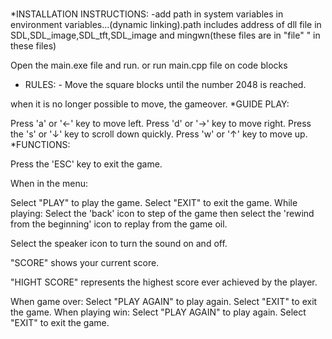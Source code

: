 #
*INSTALLATION INSTRUCTIONS: -add path in system variables in environment variables...(dynamic linking).path includes address of dll file in SDL,SDL_image,SDL_tft,SDL_image and mingwn(these files are in "file" " in these files)

Open the main.exe file and run. or run main.cpp file on code blocks
* RULES: - Move the square blocks until the number 2048 is reached.

when it is no longer possible to move, the gameover.
*GUIDE PLAY:

Press 'a' or '←' key to move left.
Press 'd' or '→' key to move right.
Press the 's' or '↓' key to scroll down quickly.
Press 'w' or '↑' key to move up.
*FUNCTIONS:

Press the 'ESC' key to exit the game.

When in the menu:

Select "PLAY" to play the game.
Select "EXIT" to exit the game.
While playing:
Select the 'back' icon to step of the game then select the 'rewind from the beginning' icon to replay from the game oil.

Select the speaker icon to turn the sound on and off.

"SCORE" shows your current score.

"HIGHT SCORE" represents the highest score ever achieved by the player.

When game over:
Select "PLAY AGAIN" to play again.
Select "EXIT" to exit the game.
When playing win:
Select "PLAY AGAIN" to play again.
Select "EXIT" to exit the game.
